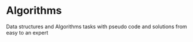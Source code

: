 # Algorithms
Data structures and Algorithms tasks with pseudo code and solutions from easy to an expert
